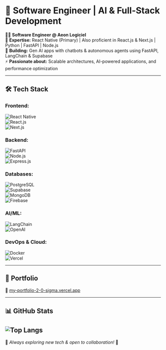 # 🚀 Software Engineer | AI & Full-Stack Development  

👨‍💻 **Software Engineer @ Aeon Logiciel**  
🔹 **Expertise:** React Native (Primary) | Also proficient in React.js & Next.js | Python | FastAPI | Node.js  
🧠 **Building:** Gen AI apps with chatbots & autonomous agents using FastAPI, LangChain & Supabase  
⚡ **Passionate about:** Scalable architectures, AI-powered applications, and performance optimization  

---

## 🛠️ Tech Stack  

### **Frontend:**  
![React Native](https://img.shields.io/badge/React%20Native-20232A?style=for-the-badge&logo=react&logoColor=61DAFB)  
![React.js](https://img.shields.io/badge/React.js-20232A?style=for-the-badge&logo=react&logoColor=61DAFB)  
![Next.js](https://img.shields.io/badge/Next.js-000000?style=for-the-badge&logo=next.js&logoColor=white)  

### **Backend:**  
![FastAPI](https://img.shields.io/badge/FastAPI-009688?style=for-the-badge&logo=fastapi&logoColor=white)  
![Node.js](https://img.shields.io/badge/Node.js-43853D?style=for-the-badge&logo=node.js&logoColor=white)  
![Express.js](https://img.shields.io/badge/Express.js-000000?style=for-the-badge&logo=express&logoColor=white)  

### **Databases:**  
![PostgreSQL](https://img.shields.io/badge/PostgreSQL-336791?style=for-the-badge&logo=postgresql&logoColor=white)  
![Supabase](https://img.shields.io/badge/Supabase-3ECF8E?style=for-the-badge&logo=supabase&logoColor=white)  
![MongoDB](https://img.shields.io/badge/MongoDB-4EA94B?style=for-the-badge&logo=mongodb&logoColor=white)  
![Firebase](https://img.shields.io/badge/Firebase-FFCA28?style=for-the-badge&logo=firebase&logoColor=black)  

### **AI/ML:**  
![LangChain](https://img.shields.io/badge/LangChain-FFD43B?style=for-the-badge&logo=python&logoColor=black)  
![OpenAI](https://img.shields.io/badge/OpenAI-412991?style=for-the-badge&logo=openai&logoColor=white)  

### **DevOps & Cloud:**  
![Docker](https://img.shields.io/badge/Docker-2496ED?style=for-the-badge&logo=docker&logoColor=white)  
![Vercel](https://img.shields.io/badge/Vercel-000000?style=for-the-badge&logo=vercel&logoColor=white)  

---

## 📌 Portfolio  
🔗 [my-portfolio-2-0-sigma.vercel.app](https://my-portfolio-2-0-sigma.vercel.app/)  

---

## 📊 GitHub Stats  
![Top Langs](https://github-readme-stats.vercel.app/api/top-langs/?username=tausif-arif&layout=pie)  
---

🔗 *Always exploring new tech & open to collaboration!* 🚀  
